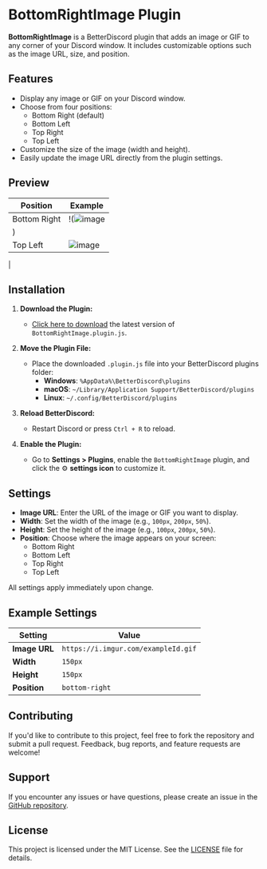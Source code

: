 # BottomRightImage Plugin

**BottomRightImage** is a BetterDiscord plugin that adds an image or GIF to any corner of your Discord window. It includes customizable options such as the image URL, size, and position.

## Features

- Display any image or GIF on your Discord window.
- Choose from four positions:
  - Bottom Right (default)
  - Bottom Left
  - Top Right
  - Top Left
- Customize the size of the image (width and height).
- Easily update the image URL directly from the plugin settings.

## Preview

| Position | Example |
|----------|---------|
| Bottom Right | !(![image](https://github.com/user-attachments/assets/2a09c83f-9632-440f-96a8-3ed37c97a105)
) |
| Top Left |     ![image](https://github.com/user-attachments/assets/6f4dd14d-f08b-4c3a-a65d-a8c1891e4136)
 |

## Installation

1. **Download the Plugin:**
   - [Click here to download](https://github.com/ElBFCambiaformas/BottomRightImage/raw/main/BottomRightImage.plugin.js) the latest version of `BottomRightImage.plugin.js`.

2. **Move the Plugin File:**
   - Place the downloaded `.plugin.js` file into your BetterDiscord plugins folder:
     - **Windows**: `%AppData%\BetterDiscord\plugins`
     - **macOS**: `~/Library/Application Support/BetterDiscord/plugins`
     - **Linux**: `~/.config/BetterDiscord/plugins`

3. **Reload BetterDiscord:**
   - Restart Discord or press `Ctrl + R` to reload.

4. **Enable the Plugin:**
   - Go to **Settings > Plugins**, enable the `BottomRightImage` plugin, and click the ⚙️ **settings icon** to customize it.

## Settings

- **Image URL**: Enter the URL of the image or GIF you want to display.
- **Width**: Set the width of the image (e.g., `100px`, `200px`, `50%`).
- **Height**: Set the height of the image (e.g., `100px`, `200px`, `50%`).
- **Position**: Choose where the image appears on your screen:
  - Bottom Right
  - Bottom Left
  - Top Right
  - Top Left

All settings apply immediately upon change.

## Example Settings

| Setting      | Value                                   |
|--------------|-----------------------------------------|
| **Image URL** | `https://i.imgur.com/exampleId.gif`    |
| **Width**    | `150px`                                |
| **Height**   | `150px`                                |
| **Position** | `bottom-right`                         |

## Contributing

If you'd like to contribute to this project, feel free to fork the repository and submit a pull request. Feedback, bug reports, and feature requests are welcome!

## Support

If you encounter any issues or have questions, please create an issue in the [GitHub repository](https://github.com/ElBFCambiaformas/BottomRightImage/issues).

## License

This project is licensed under the MIT License. See the [LICENSE](LICENSE) file for details.
